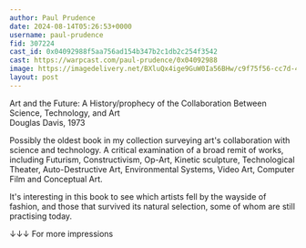 ```yaml
---
author: Paul Prudence
date: 2024-08-14T05:26:53+0000
username: paul-prudence
fid: 307224
cast_id: 0x04092988f5aa756ad154b347b2c1db2c254f3542
cast: https://warpcast.com/paul-prudence/0x04092988
image: https://imagedelivery.net/BXluQx4ige9GuW0Ia56BHw/c9f75f56-cc7d-48a3-2c11-a8e4508b4700/original
layout: post
---
```

Art and the Future: A History/prophecy of the Collaboration Between Science, Technology, and Art  
Douglas Davis, 1973  
  
Possibly the oldest book in my collection surveying art's collaboration with science and technology. A critical examination of a broad remit of works, including Futurism, Constructivism, Op-Art, Kinetic sculpture, Technological Theater, Auto-Destructive Art, Environmental Systems, Video Art, Computer Film  and Conceptual Art.  
  
It's interesting in this book to see which artists fell by the wayside of fashion, and those that survived its natural selection, some of whom are still practising today.  
  
↓↓↓ For more impressions  

<img src='https://imagedelivery.net/BXluQx4ige9GuW0Ia56BHw/c9f75f56-cc7d-48a3-2c11-a8e4508b4700/original' alt='' referrerpolicy='no-referrer'/>
